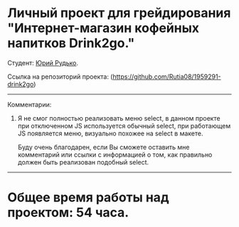 # Личный проект для грейдирования "Интернет-магазин кофейных напитков Drink2go."

Студент: [Юрий Рудько](https://up.htmlacademy.ru/adaptive/25/user/1959291).

Ссылка на репозиторий проекта: (https://github.com/Rutia08/1959291-drink2go)

*****************************************************************************************
Комментарии: 

1. Я не смог полностью реализовать меню select, в данном проекте при отключенном JS используется обычный select, при работающем JS появляется меню, визуально похожее на select в макете.

    Буду очень благодарен, если Вы сможете оставить мне комментарий или ссылки с информацией о том, как правильно должен быть реализован подобный select.

*****************************************************************************************

# Общее время работы над проектом: 54 часа.

